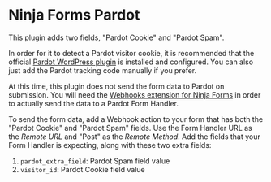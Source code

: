 # Ninja Forms Pardot

This plugin adds two fields, "Pardot Cookie" and "Pardot Spam".

In order for it to detect a Pardot visitor cookie, it is recommended that the official [Pardot WordPress plugin](https://wordpress.org/plugins/pardot/) is installed and configured. You can also just add the Pardot tracking code manually if you prefer.

At this time, this plugin does not send the form data to Pardot on submission. You will need the [Webhooks extension for Ninja Forms](https://ninjaforms.com/extensions/webhooks/) in order to actually send the data to a Pardot Form Handler.

To send the form data, add a Webhook action to your form that has both the "Pardot Cookie" and "Pardot Spam" fields. Use the Form Handler URL as the _Remote URL_ and "Post" as the _Remote Method_. Add the fields that your Form Handler is expecting, along with these two extra fields:

1. `pardot_extra_field`: Pardot Spam field value
2. `visitor_id`: Pardot Cookie field value
